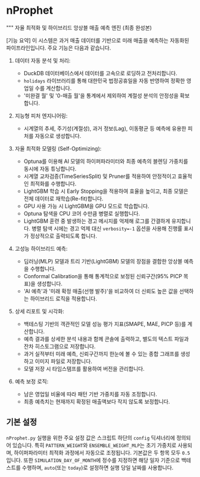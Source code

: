 # nProphet
"""
자율 최적화 및 하이브리드 앙상블 매출 예측 엔진 (최종 완성본)

[기능 요약]
이 시스템은 과거 매출 데이터를 기반으로 미래 매출을 예측하는 자동화된 파이프라인입니다.
주요 기능은 다음과 같습니다.

1.  데이터 자동 분석 및 처리:
    - DuckDB 데이터베이스에서 데이터를 고속으로 로딩하고 전처리합니다.
    - `holidays` 라이브러리를 통해 대한민국 법정공휴일을 자동 반영하여 정확한 영업일 수를 계산합니다.
    - '미완결 월' 및 '0-매출 월'을 통계에서 제외하여 계절성 분석의 안정성을 확보합니다.

2.  지능형 피처 엔지니어링:
    - 시계열의 추세, 주기성(계절성), 과거 정보(Lag), 이동평균 등 예측에 유용한 피처를 자동으로 생성합니다.

3.  자율 최적화 모델링 (Self-Optimizing):
    - Optuna를 이용해 AI 모델의 하이퍼파라미터와 최종 예측의 블렌딩 가중치를 동시에 자동 튜닝합니다.
    - 시계열 교차검증(TimeSeriesSplit) 및 Pruner를 적용하여 안정적이고 효율적인 최적화를 수행합니다.
    - LightGBM 학습 시 Early Stopping을 적용하여 효율을 높이고, 최종 모델은 전체 데이터로 재학습(Re-fit)합니다.
    - GPU 사용 가능 시 LightGBM을 GPU 모드로 학습합니다.
    - Optuna 탐색을 CPU 코어 수만큼 병렬로 실행합니다.
    - LightGBM 훈련 중 발생하는 경고 메시지를 억제해 로그를 간결하게 유지합니다.
      병렬 탐색 시에는 경고 억제 대신 `verbosity=-1` 옵션을 사용해 진행률 표시가
      정상적으로 출력되도록 합니다.

4.  고성능 하이브리드 예측:
    - 딥러닝(MLP) 모델과 트리 기반(LightGBM) 모델의 장점을 결합한 앙상블 예측을 수행합니다.
    - Conformal Calibration을 통해 통계적으로 보정된 신뢰구간(95% PICP 목표)을 생성합니다.
    - 'AI 예측'과 '미래 확정 매출(선행 발주)'을 비교하여 더 신뢰도 높은 값을 선택하는 하이브리드 로직을 적용합니다.

5.  상세 리포트 및 시각화:
    - 백테스팅 기반의 객관적인 모델 성능 평가 지표(SMAPE, MAE, PICP 등)를 계산합니다.
    - 예측 결과를 상세한 분석 내용과 함께 콘솔에 출력하고, 별도의 텍스트 파일과 잔차 히스토그램으로 저장합니다.
    - 과거 실적부터 미래 예측, 신뢰구간까지 한눈에 볼 수 있는 종합 그래프를 생성하고 이미지 파일로 저장합니다.
    - 모델 저장 시 타임스탬프를 활용하여 버전을 관리합니다.

6.  예측 보정 로직:
    - 남은 영업일 비율에 따라 패턴 기반 가중치를 자동 조정합니다.
    - 최종 예측치는 현재까지 확정된 매출액보다 작지 않도록 보정합니다.

## 기본 설정
`nProphet.py` 실행을 위한 주요 설정 값은 스크립트 하단의 `config` 딕셔너리에 정의되어 있습니다. 
특히 `PATTERN_WEIGHT`와 `ENSEMBLE_WEIGHT_MLP`는 초기 가중치로 사용되며,
하이퍼파라미터 최적화 과정에서 자동으로 조정됩니다. 기본값은 두 항목 모두 `0.5`입니다.
또한 `SIMULATION_DAY_OF_MONTH`에 정수를 지정하면 해당 일자 기준으로 백테스트를 수행하며,
`auto`(또는 `today`)로 설정하면 실행 당일 날짜를 사용합니다.
